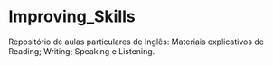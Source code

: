 # Improving_Skills
Repositório de aulas particulares de Inglês: Materiais explicativos de Reading; Writing; Speaking e Listening.
